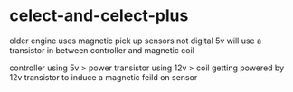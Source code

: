 # celect-and-celect-plus
older engine uses magnetic pick up sensors not digital 5v
will use a transistor in between controller and magnetic coil 

controller using 5v > power transistor using 12v > coil getting powered by 12v transistor to induce a magnetic feild on sensor
